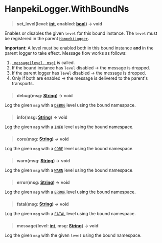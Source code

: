 # HanpekiLogger.WithBoundNs

### <a name="set_level"></a>

>**set_level(level: [int](https://docs.godotengine.org/en/4.5/classes/class_int.html), enabled: [bool](https://docs.godotengine.org/en/4.5/classes/class_bool.html)) → void**

Enables or disables the given `level` for this bound instance.
The `level` must be registered in the parent [`HanpekiLogger`](./hanpeki-logger.md).

**Important**: A level must be enabled both in this bound instance **and**
in the parent logger to take effect. Message flow works as follows:

1. [`.message(level, msg)`](#message) is called.
2. If the bound instance has `level` disabled → the message is dropped.
3. If the parent logger has `level` disabled → the message is dropped.
4. Only if both are enabled → the message is delivered to the parent's transports.


### <a name="debug"></a>

>**debug(msg: [String](https://docs.godotengine.org/en/4.5/classes/class_string.html)) → void**

Log the given `msg` with a [`DEBUG`](./hanpeki-logger.md#enum-debug) level using the bound namespace.


### <a name="info"></a>

>**info(msg: [String](https://docs.godotengine.org/en/4.5/classes/class_string.html)) → void**

Log the given `msg` with a [`INFO`](./hanpeki-logger.md#enum-info) level using the bound namespace.


### <a name="core"></a>

>**core(msg: [String](https://docs.godotengine.org/en/4.5/classes/class_string.html)) → void**

Log the given `msg` with a [`CORE`](./hanpeki-logger.md#enum-core) level using the bound namespace.


### <a name="warn"></a>

>**warn(msg: [String](https://docs.godotengine.org/en/4.5/classes/class_string.html)) → void**

Log the given `msg` with a [`WARN`](./hanpeki-logger.md#enum-warn) level using the bound namespace.


### <a name="error"></a>

>**error(msg: [String](https://docs.godotengine.org/en/4.5/classes/class_string.html)) → void**

Log the given `msg` with a [`ERROR`](./hanpeki-logger.md#enum-error) level using the bound namespace.


### <a name="fatal"></a>

>**fatal(msg: [String](https://docs.godotengine.org/en/4.5/classes/class_string.html)) → void**

Log the given `msg` with a [`FATAL`](./hanpeki-logger.md#enum-fatal) level using the bound namespace.


### <a name="message"></a>

>**message(level: [int](https://docs.godotengine.org/en/4.5/classes/class_int.html), msg: [String](https://docs.godotengine.org/en/4.5/classes/class_string.html)) → void**


Log the given `msg` with the given `level` using the bound namespace.
